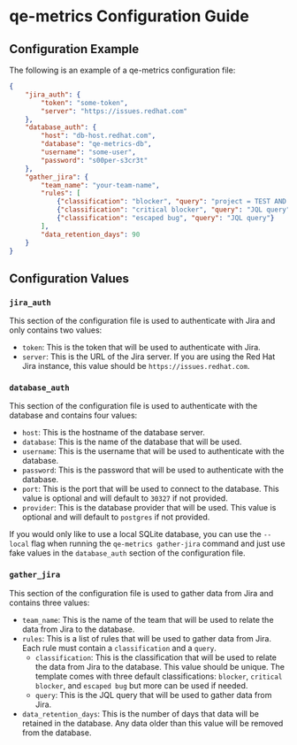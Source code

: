 # qe-metrics Configuration Guide

## Configuration Example

The following is an example of a qe-metrics configuration file:

```json
{
    "jira_auth": {
        "token": "some-token",
        "server": "https://issues.redhat.com"
    },
    "database_auth": {
        "host": "db-host.redhat.com",
        "database": "qe-metrics-db",
        "username": "some-user",
        "password": "s00per-s3cr3t"
    },
    "gather_jira": {
        "team_name": "your-team-name",
        "rules": [
            {"classification": "blocker", "query": "project = TEST AND resolution = Unresolved AND Issuetype = bug"},
            {"classification": "critical blocker", "query": "JQL query"},
            {"classification": "escaped bug", "query": "JQL query"}
        ],
        "data_retention_days": 90
    }
}
```

## Configuration Values

### `jira_auth`

This section of the configuration file is used to authenticate with Jira and only contains two values:

- `token`: This is the token that will be used to authenticate with Jira.
- `server`: This is the URL of the Jira server. If you are using the Red Hat Jira instance, this value should be `https://issues.redhat.com`.

### `database_auth`

This section of the configuration file is used to authenticate with the database and contains four values:

- `host`: This is the hostname of the database server.
- `database`: This is the name of the database that will be used.
- `username`: This is the username that will be used to authenticate with the database.
- `password`: This is the password that will be used to authenticate with the database.
- `port`: This is the port that will be used to connect to the database. This value is optional and will default to `30327` if not provided.
- `provider`: This is the database provider that will be used. This value is optional and will default to `postgres` if not provided.

If you would only like to use a local SQLite database, you can use the `--local` flag when running the `qe-metrics gather-jira` command and
just use fake values in the `database_auth` section of the configuration file.

### `gather_jira`

This section of the configuration file is used to gather data from Jira and contains three values:

- `team_name`: This is the name of the team that will be used to relate the data from Jira to the database.
- `rules`: This is a list of rules that will be used to gather data from Jira. Each rule must contain a `classification` and a `query`.
    - `classification`: This is the classification that will be used to relate the data from Jira to the database. This value should be unique. The template comes with three default classifications: `blocker`, `critical blocker`, and `escaped bug` but more can be used if needed.
    - `query`: This is the JQL query that will be used to gather data from Jira.
- `data_retention_days`: This is the number of days that data will be retained in the database. Any data older than this value will be removed from the database.
